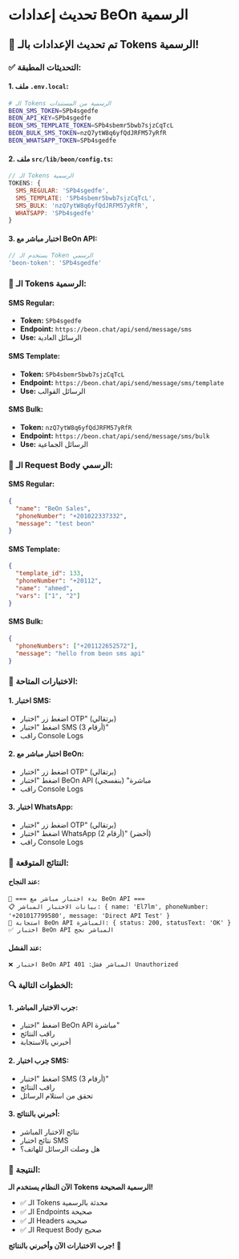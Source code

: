 # تحديث إعدادات BeOn الرسمية

## 🎉 **تم تحديث الإعدادات بالـ Tokens الرسمية!**

### ✅ **التحديثات المطبقة:**

#### 1. **ملف `.env.local`:**
```bash
# الـ Tokens الرسمية من المستندات
BEON_SMS_TOKEN=SPb4sgedfe
BEON_API_KEY=SPb4sgedfe
BEON_SMS_TEMPLATE_TOKEN=SPb4sbemr5bwb7sjzCqTcL
BEON_BULK_SMS_TOKEN=nzQ7ytW8q6yfQdJRFM57yRfR
BEON_WHATSAPP_TOKEN=SPb4sgedfe
```

#### 2. **ملف `src/lib/beon/config.ts`:**
```javascript
// الـ Tokens الرسمية
TOKENS: {
  SMS_REGULAR: 'SPb4sgedfe',
  SMS_TEMPLATE: 'SPb4sbemr5bwb7sjzCqTcL',
  SMS_BULK: 'nzQ7ytW8q6yfQdJRFM57yRfR',
  WHATSAPP: 'SPb4sgedfe'
}
```

#### 3. **اختبار مباشر مع BeOn API:**
```javascript
// يستخدم الـ Token الرسمي
'beon-token': 'SPb4sgedfe'
```

### 🔧 **الـ Tokens الرسمية:**

#### **SMS Regular:**
- **Token:** `SPb4sgedfe`
- **Endpoint:** `https://beon.chat/api/send/message/sms`
- **Use:** الرسائل العادية

#### **SMS Template:**
- **Token:** `SPb4sbemr5bwb7sjzCqTcL`
- **Endpoint:** `https://beon.chat/api/send/message/sms/template`
- **Use:** الرسائل القوالب

#### **SMS Bulk:**
- **Token:** `nzQ7ytW8q6yfQdJRFM57yRfR`
- **Endpoint:** `https://beon.chat/api/send/message/sms/bulk`
- **Use:** الرسائل الجماعية

### 📱 **الـ Request Body الرسمي:**

#### **SMS Regular:**
```json
{
  "name": "BeOn Sales",
  "phoneNumber": "+201022337332",
  "message": "test beon"
}
```

#### **SMS Template:**
```json
{
  "template_id": 133,
  "phoneNumber": "+20112",
  "name": "ahmed",
  "vars": ["1", "2"]
}
```

#### **SMS Bulk:**
```json
{
  "phoneNumbers": ["+201122652572"],
  "message": "hello from beon sms api"
}
```

### 🚀 **الاختبارات المتاحة:**

#### **1. اختبار SMS:**
- اضغط زر "اختبار OTP" (برتقالي)
- اضغط "اختبار SMS (3 أرقام)"
- راقب Console Logs

#### **2. اختبار مباشر مع BeOn:**
- اضغط زر "اختبار OTP" (برتقالي)
- اضغط "اختبار BeOn API مباشرة" (بنفسجي)
- راقب Console Logs

#### **3. اختبار WhatsApp:**
- اضغط زر "اختبار OTP" (برتقالي)
- اضغط "اختبار WhatsApp (2 أرقام)" (أخضر)
- راقب Console Logs

### 🎯 **النتائج المتوقعة:**

#### **عند النجاح:**
```
🔧 === بدء اختبار مباشر مع BeOn API ===
📋 بيانات الاختبار المباشر: { name: 'El7lm', phoneNumber: '+201017799580', message: 'Direct API Test' }
📱 استجابة BeOn API المباشرة: { status: 200, statusText: 'OK' }
✅ اختبار BeOn API المباشر نجح
```

#### **عند الفشل:**
```
❌ اختبار BeOn API المباشر فشل: 401 Unauthorized
```

### 🔍 **الخطوات التالية:**

#### **1. جرب الاختبار المباشر:**
- اضغط "اختبار BeOn API مباشرة"
- راقب النتائج
- أخبرني بالاستجابة

#### **2. جرب اختبار SMS:**
- اضغط "اختبار SMS (3 أرقام)"
- راقب النتائج
- تحقق من استلام الرسائل

#### **3. أخبرني بالنتائج:**
- نتائج الاختبار المباشر
- نتائج اختبار SMS
- هل وصلت الرسائل للهاتف؟

### 🎉 **النتيجة:**

**الآن النظام يستخدم الـ Tokens الرسمية الصحيحة!**

- ✅ الـ Tokens محدثة بالرسمية
- ✅ الـ Endpoints صحيحة
- ✅ الـ Headers صحيحة
- ✅ الـ Request Body صحيح

**جرب الاختبارات الآن وأخبرني بالنتائج!** 🚀
